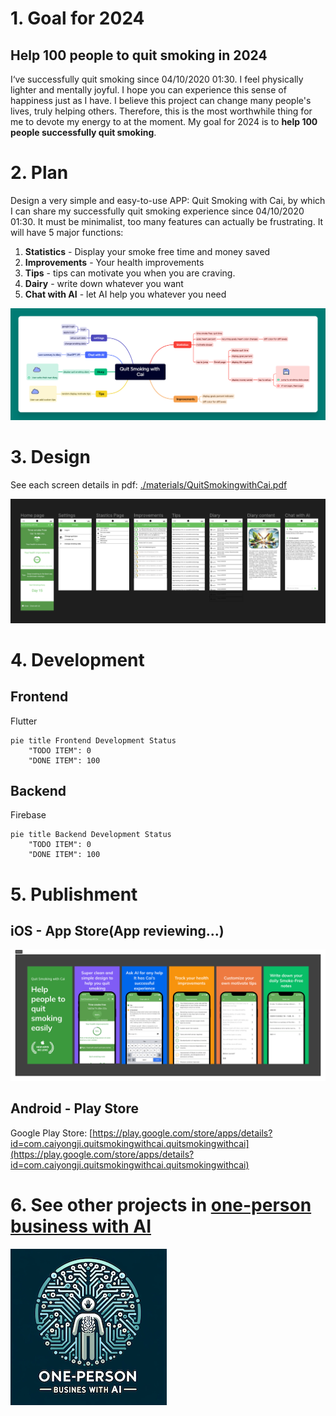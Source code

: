 
# 1. Goal for 2024

## Help 100 people to quit smoking in 2024
I‘ve successfully quit smoking since 04/10/2020 01:30. I feel physically lighter and mentally joyful.  I hope you can experience this sense of happiness just as I have. I believe this project can change many people's lives, truly helping others. Therefore, this is the most worthwhile thing for me to devote my energy to at the moment. My goal for 2024 is to **help 100 people successfully quit smoking**.


# 2. Plan
Design a very simple and easy-to-use APP: Quit Smoking with Cai, by which I can share my successfully quit smoking experience since 04/10/2020 01:30. It must be minimalist, too many features can actually be frustrating. It will have 5 major functions:
1. **Statistics** - Display your smoke free time and money saved
2. **Improvements** - Your health improvements
3. **Tips** - tips can motivate you when you are craving.
4. **Dairy** - write down whatever you want
5. **Chat with AI** - let AI help you whatever you need

![](./imgs/Quit%20Smoking%20with%20Cai.png)

# 3. Design

See each screen details in pdf: [./materials/QuitSmokingwithCai.pdf](./materials/QuitSmokingwithCai.pdf)

![](./imgs/figma-design.png)


# 4. Development
## Frontend
Flutter
```mermaid
pie title Frontend Development Status
    "TODO ITEM": 0
    "DONE ITEM": 100
```
## Backend
Firebase
```mermaid
pie title Backend Development Status
    "TODO ITEM": 0
    "DONE ITEM": 100
```
# 5. Publishment
## iOS - App Store(App reviewing...)
![](./imgs/iOS%20screenshots.png)

## Android - Play Store

Google Play Store: [https://play.google.com/store/apps/details?id=com.caiyongji.quitsmokingwithcai.quitsmokingwithcai](https://play.google.com/store/apps/details?id=com.caiyongji.quitsmokingwithcai.quitsmokingwithcai)



# 6. See other projects in [one-person business with AI](https://github.com/caiyongji/one-person-business-with-AI?tab=readme-ov-file) 
[![click this image](./imgs/onepersonbusiness-logo.png)](https://github.com/caiyongji/one-person-business-with-AI?tab=readme-ov-file)
